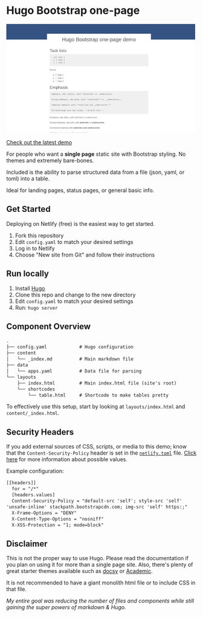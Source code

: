 # Hugo Bootstrap one-page

![](img/preview.png)

[Check out the latest demo](https://hugo-bootstrap-demo.netlify.app/)

For people who want a **single page** static site with Bootstrap styling. No themes and extremely bare-bones.

Included is the ability to parse structured data from a file (json, yaml, or toml) into a table.

Ideal for landing pages, status pages, or general basic info.

## Get Started

Deploying on Netlify (free) is the easiest way to get started.

1. Fork this repository
1. Edit `config.yaml` to match your desired settings
1. Log in to Netlify
1. Choose "New site from Git" and follow their instructions

## Run locally

1. Install [Hugo](https://gohugo.io/getting-started/installing/)
1. Clone this repo and change to the new directory
1. Edit `config.yaml` to match your desired settings
1. Run: `hugo server`

## Component Overview

```
.
├── config.yaml            # Hugo configuration
├── content                
│   └── _index.md          # Main markdown file
├── data
│   └── apps.yaml          # Data file for parsing
└── layouts
    ├── index.html         # Main index.html file (site's root)
    └── shortcodes
        └── table.html     # Shortcode to make tables pretty
```

To effectively use this setup, start by looking at `layouts/index.html` and `content/_index.html`.

## Security Headers

If you add external sources of CSS, scripts, or media to this demo; know that the `Content-Security-Policy` header is set in the [`netlify.toml`](netlify.toml) file. [Click here](https://content-security-policy.com/) for more information about possible values.

Example configuration:

```
[[headers]]
  for = "/*"
  [headers.values]
  Content-Security-Policy = "default-src 'self'; style-src 'self' 'unsafe-inline' stackpath.bootstrapcdn.com; img-src 'self' https:;"
  X-Frame-Options = "DENY"
  X-Content-Type-Options = "nosniff"
  X-XSS-Protection = "1; mode=block"
```

## Disclaimer

This is not the proper way to use Hugo. Please read the documentation if you plan on using it for more than a single page site. Also, there's plenty of great starter themes available such as [docsy](https://www.docsy.dev/) or [Academic](https://themes.gohugo.io/academic/).

It is not recommended to have a giant monolith html file or to include CSS in that file.

_My entire goal was reducing the number of files and components while still gaining the super powers of markdown & Hugo._
